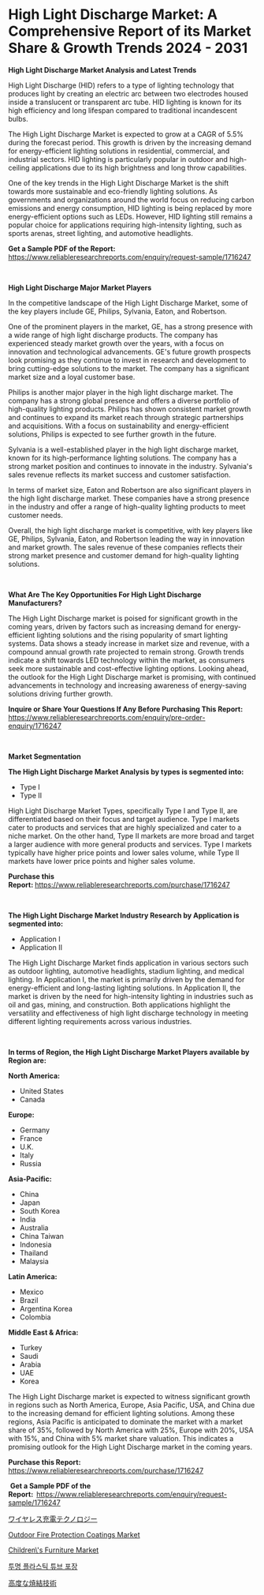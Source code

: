 <p><h1>High Light Discharge Market: A Comprehensive Report of its Market Share & Growth Trends 2024 - 2031</h1></p><p><strong>High Light Discharge Market Analysis and Latest Trends</strong></p>
<p><p>High Light Discharge (HID) refers to a type of lighting technology that produces light by creating an electric arc between two electrodes housed inside a translucent or transparent arc tube. HID lighting is known for its high efficiency and long lifespan compared to traditional incandescent bulbs.</p><p>The High Light Discharge Market is expected to grow at a CAGR of 5.5% during the forecast period. This growth is driven by the increasing demand for energy-efficient lighting solutions in residential, commercial, and industrial sectors. HID lighting is particularly popular in outdoor and high-ceiling applications due to its high brightness and long throw capabilities.</p><p>One of the key trends in the High Light Discharge Market is the shift towards more sustainable and eco-friendly lighting solutions. As governments and organizations around the world focus on reducing carbon emissions and energy consumption, HID lighting is being replaced by more energy-efficient options such as LEDs. However, HID lighting still remains a popular choice for applications requiring high-intensity lighting, such as sports arenas, street lighting, and automotive headlights.</p></p>
<p><strong>Get a Sample PDF of the Report:&nbsp;</strong> <a href="https://www.reliableresearchreports.com/enquiry/request-sample/1716247">https://www.reliableresearchreports.com/enquiry/request-sample/1716247</a></p>
<p>&nbsp;</p>
<p><strong>High Light Discharge Major Market Players</strong></p>
<p><p>In the competitive landscape of the High Light Discharge Market, some of the key players include GE, Philips, Sylvania, Eaton, and Robertson. </p><p>One of the prominent players in the market, GE, has a strong presence with a wide range of high light discharge products. The company has experienced steady market growth over the years, with a focus on innovation and technological advancements. GE's future growth prospects look promising as they continue to invest in research and development to bring cutting-edge solutions to the market. The company has a significant market size and a loyal customer base.</p><p>Philips is another major player in the high light discharge market. The company has a strong global presence and offers a diverse portfolio of high-quality lighting products. Philips has shown consistent market growth and continues to expand its market reach through strategic partnerships and acquisitions. With a focus on sustainability and energy-efficient solutions, Philips is expected to see further growth in the future.</p><p>Sylvania is a well-established player in the high light discharge market, known for its high-performance lighting solutions. The company has a strong market position and continues to innovate in the industry. Sylvania's sales revenue reflects its market success and customer satisfaction.</p><p>In terms of market size, Eaton and Robertson are also significant players in the high light discharge market. These companies have a strong presence in the industry and offer a range of high-quality lighting products to meet customer needs.</p><p>Overall, the high light discharge market is competitive, with key players like GE, Philips, Sylvania, Eaton, and Robertson leading the way in innovation and market growth. The sales revenue of these companies reflects their strong market presence and customer demand for high-quality lighting solutions.</p></p>
<p>&nbsp;</p>
<p><strong>What Are The Key Opportunities For High Light Discharge Manufacturers?</strong></p>
<p><p>The High Light Discharge market is poised for significant growth in the coming years, driven by factors such as increasing demand for energy-efficient lighting solutions and the rising popularity of smart lighting systems. Data shows a steady increase in market size and revenue, with a compound annual growth rate projected to remain strong. Growth trends indicate a shift towards LED technology within the market, as consumers seek more sustainable and cost-effective lighting options. Looking ahead, the outlook for the High Light Discharge market is promising, with continued advancements in technology and increasing awareness of energy-saving solutions driving further growth.</p></p>
<p><strong>Inquire or Share Your Questions If Any Before Purchasing This Report:</strong> <a href="https://www.reliableresearchreports.com/enquiry/pre-order-enquiry/1716247">https://www.reliableresearchreports.com/enquiry/pre-order-enquiry/1716247</a></p>
<p>&nbsp;</p>
<p><strong>Market Segmentation</strong></p>
<p><strong>The High Light Discharge Market Analysis by types is segmented into:</strong></p>
<p><ul><li>Type I</li><li>Type II</li></ul></p>
<p><p>High Light Discharge Market Types, specifically Type I and Type II, are differentiated based on their focus and target audience. Type I markets cater to products and services that are highly specialized and cater to a niche market. On the other hand, Type II markets are more broad and target a larger audience with more general products and services. Type I markets typically have higher price points and lower sales volume, while Type II markets have lower price points and higher sales volume.</p></p>
<p><strong>Purchase this Report:&nbsp;</strong><a href="https://www.reliableresearchreports.com/purchase/1716247">https://www.reliableresearchreports.com/purchase/1716247</a></p>
<p>&nbsp;</p>
<p><strong>The High Light Discharge Market Industry Research by Application is segmented into:</strong></p>
<p><ul><li>Application I</li><li>Application II</li></ul></p>
<p><p>The High Light Discharge Market finds application in various sectors such as outdoor lighting, automotive headlights, stadium lighting, and medical lighting. In Application I, the market is primarily driven by the demand for energy-efficient and long-lasting lighting solutions. In Application II, the market is driven by the need for high-intensity lighting in industries such as oil and gas, mining, and construction. Both applications highlight the versatility and effectiveness of high light discharge technology in meeting different lighting requirements across various industries.</p></p>
<p>&nbsp;</p>
<p><strong>In terms of Region, the High Light Discharge Market Players available by Region are:</strong></p>
<p>
    <p> <strong> North America: </strong>
        <ul>
            <li>United States</li>
            <li>Canada</li>
        </ul>
        </p> 
    <p> <strong> Europe: </strong>
        <ul>
            <li>Germany</li>
            <li>France</li>
            <li>U.K.</li>
            <li>Italy</li>
            <li>Russia</li>
        </ul>
        </p> 
    <p> <strong> Asia-Pacific: </strong>
        <ul>
            <li>China</li>
            <li>Japan</li>
            <li>South Korea</li>
            <li>India</li>
            <li>Australia</li>
            <li>China Taiwan</li>
            <li>Indonesia</li>
            <li>Thailand</li>
            <li>Malaysia</li>
        </ul>
        </p> 
    <p> <strong> Latin America: </strong>
        <ul>
            <li>Mexico</li>
            <li>Brazil</li>
            <li>Argentina Korea</li>
            <li>Colombia</li>
        </ul>
        </p> 
    <p> <strong> Middle East & Africa: </strong>
        <ul>
            <li>Turkey</li>
            <li>Saudi</li>
            <li>Arabia</li>
            <li>UAE</li>
            <li>Korea</li>
        </ul>
    </p>
    </p>
<p><p>The High Light Discharge market is expected to witness significant growth in regions such as North America, Europe, Asia Pacific, USA, and China due to the increasing demand for efficient lighting solutions. Among these regions, Asia Pacific is anticipated to dominate the market with a market share of 35%, followed by North America with 25%, Europe with 20%, USA with 15%, and China with 5% market share valuation. This indicates a promising outlook for the High Light Discharge market in the coming years.</p></p>
<p><strong>Purchase this Report: </strong><a href="https://www.reliableresearchreports.com/purchase/1716247">https://www.reliableresearchreports.com/purchase/1716247</a></p>
<p>&nbsp;<strong>Get a Sample PDF of the Report:&nbsp;&nbsp;</strong><a href="https://www.reliableresearchreports.com/enquiry/request-sample/1716247">https://www.reliableresearchreports.com/enquiry/request-sample/1716247</a></p>
<p><strong></strong></p>
<p><p><a href="https://github.com/ksxzwxabcuynh011/Market-Research-Report-List-1/blob/main/6878346183479.md">ワイヤレス充電テクノロジー</a></p><p><a href="https://issuu.com/reportprime-2/docs/outdoor-fire-protection-coatings-market-size-2030.">Outdoor Fire Protection Coatings Market</a></p><p><a href="https://circular-yam-9b9.notion.site/Children-s-Furniture-Market-Challenges-Opportunities-and-Growth-Drivers-and-Major-Market-Players-96b3f8c79fd4499fad0dfec2017b0711">Children\'s Furniture Market</a></p><p><a href="https://medium.com/@grozeliatrueheartb2i231y9/%ED%88%AC%EB%AA%85-%ED%94%8C%EB%9D%BC%EC%8A%A4%ED%8B%B1-%EA%B4%80-%ED%8A%9C%EB%B8%8C-%ED%8F%AC%EC%9E%A5-%EC%8B%9C%EC%9E%A5%EC%9D%80-%EC%8B%9C%EC%9E%A5-%EC%A0%90%EC%9C%A0%EC%9C%A8-%EC%8B%9C%EC%9E%A5-%ED%8A%B8%EB%A0%8C%EB%93%9C-%EB%B0%8F-%EC%8B%9C%EC%9E%A5-%EC%84%B1%EC%9E%A5%EC%97%90-%EB%8C%80%ED%95%9C-%EC%A0%95%EB%B3%B4%EB%A5%BC-%EC%A0%9C%EA%B3%B5%ED%95%A9%EB%8B%88%EB%8B%A4-333372ae227b">투명 플라스틱 튜브 포장</a></p><p><a href="https://github.com/mcbeesbxa270/Market-Research-Report-List-1/blob/main/7842940183480.md">高度な焼結技術</a></p></p>